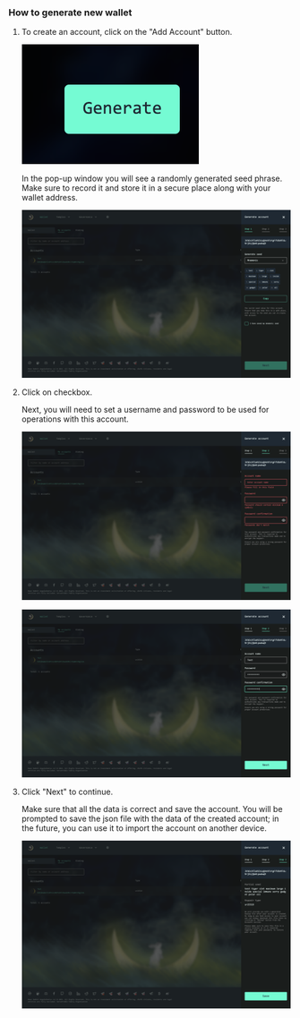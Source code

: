 ### How to generate new wallet

1. To create an account, click on the "Add Account" button.

    ![Add button](./screen/new-wallet/generate_btn.png)

    In the pop-up window you will see a randomly generated seed phrase. Make sure to record it and store it in a secure place along with your wallet address.

    ![Account screen](./screen/new-wallet/generate_step1.png)

2. Click on checkbox.

    Next, you will need to set a username and password to be used for operations with this account.

    ![Account screen2](./screen/new-wallet/generate_step2.1.png)

    ![Account screen2](./screen/new-wallet/generate_step2.2.png)

3. Click "Next" to continue.

    Make sure that all the data is correct and save the account. You will be prompted to save the json file with the data of the created account; in the future, you can use it to import the account on another device.

    ![Account screen2](./screen/new-wallet/generate_step3.png)
